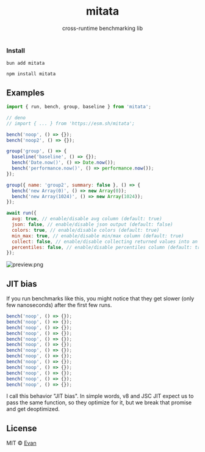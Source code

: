 <h1 align=center>mitata</h1>
<div align=center>cross-runtime benchmarking lib</div>

<br />

### Install
`bun add mitata`

`npm install mitata`

## Examples
```js
import { run, bench, group, baseline } from 'mitata';

// deno
// import { ... } from 'https://esm.sh/mitata';

bench('noop', () => {});
bench('noop2', () => {});

group('group', () => {
  baseline('baseline', () => {});
  bench('Date.now()', () => Date.now());
  bench('performance.now()', () => performance.now());
});

group({ name: 'group2', summary: false }, () => {
  bench('new Array(0)', () => new Array(0));
  bench('new Array(1024)', () => new Array(1024));
});

await run({
  avg: true, // enable/disable avg column (default: true)
  json: false, // enable/disable json output (default: false)
  colors: true, // enable/disable colors (default: true)
  min_max: true, // enable/disable min/max column (default: true)
  collect: false, // enable/disable collecting returned values into an array during the benchmark (default: false)
  percentiles: false, // enable/disable percentiles column (default: true)
});
```

![preview.png](https://cdn.discordapp.com/attachments/640955857038999552/973337478050230312/unknown.png)

## JIT bias
If you run benchmarks like this, you might notice that they get slower (only few nanoseconds) after the first few runs.

```js
bench('noop', () => {});
bench('noop', () => {});
bench('noop', () => {});
bench('noop', () => {});
bench('noop', () => {});
bench('noop', () => {});
bench('noop', () => {});
bench('noop', () => {});
bench('noop', () => {});
bench('noop', () => {});
bench('noop', () => {});
bench('noop', () => {});
bench('noop', () => {});
```

I call this behavior "JIT bias". In simple words, v8 and JSC JIT expect us to pass the same function, so they optimize for it, but we break that promise and get deoptimized.

## License

MIT © [Evan](https://github.com/evanwashere)